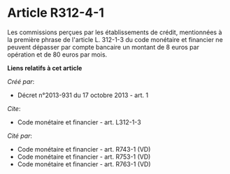 # Article R312-4-1

Les commissions perçues par les établissements de crédit, mentionnées à la première phrase de l'article L. 312-1-3 du code
monétaire et financier ne peuvent dépasser par compte bancaire un montant de 8 euros par opération et de 80 euros par mois.

**Liens relatifs à cet article**

_Créé par_:

  - Décret n°2013-931 du 17 octobre 2013 - art. 1

_Cite_:

  - Code monétaire et financier - art. L312-1-3

_Cité par_:

  - Code monétaire et financier - art. R743-1 (VD)
  - Code monétaire et financier - art. R753-1 (VD)
  - Code monétaire et financier - art. R763-1 (VD)
